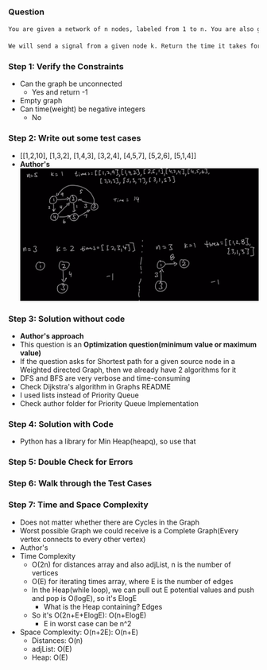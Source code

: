 ### Question

```txt
You are given a network of n nodes, labeled from 1 to n. You are also given times, a list of travel times as directed edges times[i] = (ui, vi, wi), where ui is the source node, vi is the target node, and wi is the time it takes for a signal to travel from source to target.

We will send a signal from a given node k. Return the time it takes for all the n nodes to receive the signal. If it is impossible for all the n nodes to receive the signal, return -1.
```

### Step 1: Verify the Constraints

* Can the graph be unconnected
  * Yes and return -1
* Empty graph
* Can time(weight) be negative integers
  * No

### Step 2: Write out some test cases

* [[1,2,10], [1,3,2], [1,4,3], [3,2,4], [4,5,7], [5,2,6], [5,1,4]]
* **Author's**
![ndt](../../img/ndt.png)

### Step 3: Solution without code

* **Author's approach**
* This question is an **Optimization question(minimum value or maximum value)**
* If the question asks for Shortest path for a given source node in a Weighted directed Graph, then we already have 2 algorithms for it
* DFS and BFS are very verbose and time-consuming
* Check Dijkstra's algorithm in Graphs README
* I used lists instead of Priority Queue
* Check author folder for Priority Queue Implementation

### Step 4: Solution with Code

* Python has a library for Min Heap(heapq), so use that

### Step 5: Double Check for Errors

### Step 6: Walk through the Test Cases

### Step 7: Time and Space Complexity

* Does not matter whether there are Cycles in the Graph
* Worst possible Graph we could receive is a Complete Graph(Every vertex connects to every other vertex)
* Author's
* Time Complexity
  * O(2n) for distances array and also adjList, n is the number of vertices
  * O(E) for iterating times array, where E is the number of edges
  * In the Heap(while loop), we can pull out E potential values and push and pop is O(logE), so it's ElogE
    * What is the Heap containing? Edges
  * So it's O(2n+E+ElogE): O(n+ElogE)
    * E in worst case can be n^2
* Space Complexity: O(n+2E): O(n+E)
  * Distances: O(n)
  * adjList: O(E)
  * Heap: O(E)